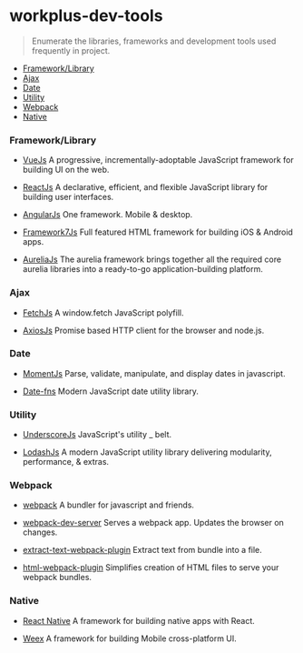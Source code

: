# workplus-dev-tools

> Enumerate the libraries, frameworks and development tools used frequently in project.

* [Framework/Library](#frameworklibrary)
* [Ajax](#ajax)
* [Date](#date)
* [Utility](#utility)
* [Webpack](#webpack)
* [Native](#native)

### Framework/Library

* [VueJs](https://github.com/vuejs/vue) A progressive, incrementally-adoptable JavaScript framework for building UI on the web.

* [ReactJs](https://github.com/facebook/react) A declarative, efficient, and flexible JavaScript library for building user interfaces.

* [AngularJs](https://github.com/angular/angular) One framework. Mobile & desktop.

* [Framework7Js](https://github.com/nolimits4web/Framework7) Full featured HTML framework for building iOS & Android apps.

* [AureliaJs](https://github.com/aurelia/framework) The aurelia framework brings together all the required core aurelia libraries into a ready-to-go application-building platform.

### Ajax

* [FetchJs](https://github.com/github/fetch) A window.fetch JavaScript polyfill.

* [AxiosJs](https://github.com/mzabriskie/axios) Promise based HTTP client for the browser and node.js.

### Date

* [MomentJs](https://github.com/moment/moment) Parse, validate, manipulate, and display dates in javascript.

* [Date-fns](https://github.com/date-fns/date-fns) Modern JavaScript date utility library.

### Utility

* [UnderscoreJs](https://github.com/jashkenas/underscore) JavaScript's utility _ belt.

* [LodashJs](https://github.com/lodash/lodash) A modern JavaScript utility library delivering modularity, performance, & extras. 

### Webpack

* [webpack](https://github.com/webpack/webpack) A bundler for javascript and friends.

* [webpack-dev-server](https://github.com/webpack/webpack-dev-server) Serves a webpack app. Updates the browser on changes.

* [extract-text-webpack-plugin](https://github.com/webpack-contrib/extract-text-webpack-plugin) Extract text from bundle into a file. 

* [html-webpack-plugin](https://github.com/jantimon/html-webpack-plugin) Simplifies creation of HTML files to serve your webpack bundles.

### Native

* [React Native](https://github.com/facebook/react-native) A framework for building native apps with React. 

* [Weex](https://github.com/alibaba/weex) A framework for building Mobile cross-platform UI.


